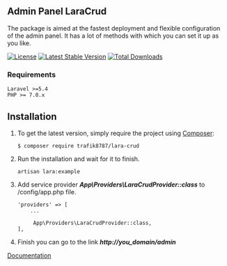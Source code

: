 ## Admin Panel LaraCrud

The package is aimed at the fastest deployment and flexible configuration of the admin panel. It has a lot of methods with which you can set it up as you like.

[![License](https://poser.pugx.org/trafik8787/lara-crud/license)](https://packagist.org/packages/trafik8787/lara-crud)
[![Latest Stable Version](https://poser.pugx.org/trafik8787/lara-crud/v/stable)](https://packagist.org/packages/trafik8787/lara-crud)
[![Total Downloads](https://poser.pugx.org/trafik8787/lara-crud/downloads)](https://packagist.org/packages/trafik8787/lara-crud)

### Requirements
    Laravel >=5.4
    PHP >= 7.0.x
    
## Installation




1. To get the latest version, simply require the project using [Composer](https://getcomposer.org):
 
    ```
    $ composer require trafik8787/lara-crud 

    ```
    
2. Run the installation and wait for it to finish.     
    ```
    artisan lara:example
    ```
3. Add service provider ***App\Providers\LaraCrudProvider::class*** to /config/app.php file.

    ```
    'providers' => [
        ...
    
         App\Providers\LaraCrudProvider::class,
    ],
    
    ```

4. Finish you can go to the link ***http://you_domain/admin***

[Documentation](https://trafik8787.github.io/lara-crud/documentation/)